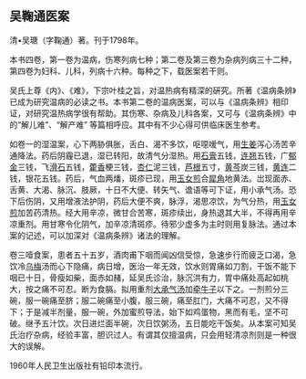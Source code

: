## 吴鞠通医案

清•吴瑭（字鞠通）著。刊于1798年。

本书四卷，第一卷为温病，伤寒列病七种；第二卷及第三卷为杂病列病三十二种，第四卷为妇科、儿科，列病十六种。每种之下，载医案若干则。

吴氏上尊《内》、《难》，下宗叶桂之旨，对温热病有精深的硏究。所著《温病条辨》已成为研究温病的必读之书。本书第二卷的温病医案，可以与《温病条辨》相印证，对研究温热病学很有帮助。其伤寒、杂病及儿科各案，又可与《温病条辨》中的“解儿难”、“解产难” 等篇相呼应。其中有不少心得可供临床医生参考。

如卷一的湿温案，心下两胁俱胀，舌白、渴不多饮，呕噁嗳气，用[生姜](https://www.gmzyjc.com/read/bc/bc01-1.1.13.0.0.md)泻心汤苦辛通降法。药后阴霾已退，湿已转阳，故清气分湿热。用[石膏](https://www.gmzyjc.com/read/bc/bc03-0.1.1.0.0.md)五钱，[连翘](https://www.gmzyjc.com/read/bc/bc03-0.4.2.0.0.md)五钱，广[郁金](https://www.gmzyjc.com/read/bc/bc12-0.0.3.0.0.md)三钱，飞[滑石](https://www.gmzyjc.com/read/bc/bc05-0.0.7.0.0.md)五钱，[藿香](https://www.gmzyjc.com/read/bc/bc04-0.0.1.0.0.md)梗三钱，[杏仁](https://www.gmzyjc.com/read/bc/bc16-0.3.1.0.0.md)泥三钱，[芦根](https://www.gmzyjc.com/read/bc/bc03-0.1.4.0.0.md)五寸，[黄芩](https://www.gmzyjc.com/read/bc/bc03-0.2.1.0.0.md)炭三钱，[黄连](https://www.gmzyjc.com/read/bc/bc03-0.2.2.0.0.md)二钱，银花五钱。药后，气血两燔，斑疹已现，用[玉女煎](https://www.gmzyjc.com/read/fjx/fjx04-0.9.0.0.0.md)合[犀角](https://www.gmzyjc.com/read/bc/bc03-0.3.1.0.0.md)地黄法。岀现面赤、舌黄、大渴、脉沉、肢厥，十日不大便、转矢气、谵语等可下证，用小承气汤。恐下后伤阴，又用增液法护阴，药后大便不爽，脉浮，渴思凉饮，为气分热，用[玉女煎](https://www.gmzyjc.com/read/fjx/fjx04-0.9.0.0.0.md)加苦药清热。经大用辛凉，微甘合苦寒，斑疹续出，身热退其大半，不得再用辛凉重剂。用甘寒令化阴气，加辛凉清斑疹。待邪少虚多为主时则用复脉法。通过本案的记述，可以加深对《温病条辨》诸法的理解。

卷三噎食案，患者五十五岁，酒肉甫下咽而闻凶信受惊，急速步行而疲乏口渴，急饮冷[乌梅](https://www.gmzyjc.com/read/bc/bc18-0.0.5.0.0.md)汤而心下隐痛，病日增，医治一年无效，饮水则胃痛如刀割，干饭不能下咽已十日，骨瘦如柴，面赤如赭，延吴氏诊治，脉沉洪有力，胃中痛处高起如桃大，按之痛不可忍。断为食膈。拟用重剂[大承气汤](https://www.gmzyjc.com/read/fjx/fjx03-0.1.0.0.0.md)加[牵牛子](https://www.gmzyjc.com/read/bc/bc02-0.3.6.0.0.md)以下之。一剂煎分三碗，服一碗痛至脐；服二碗痛至小腹，服三碗，痛至肛门，大痛不可忍，又不得下；于是减半剂量，服一碗，外加蜜煎导法，始下如鸡蛋物，黑而有毛，坚不可破。继予五汁饮。次日进烂面半碗，次日饮粥汤，五日能吃干饭矣。从本案可知吴氏治疗杂病，经验丰富，胆识过人。有谓其仅擅温病，只会用轻清凉剂则是一种很大的误解。

1960年人民卫生出版社有铅印本流行。
